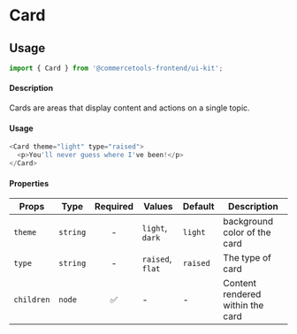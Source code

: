 # Card

## Usage

```js
import { Card } from '@commercetools-frontend/ui-kit';
```

#### Description

Cards are areas that display content and actions on a single topic.

#### Usage

```js
<Card theme="light" type="raised">
  <p>You'll never guess where I've been!</p>
</Card>
```

#### Properties

| Props      | Type     | Required | Values           | Default  | Description                      |
| ---------- | -------- | :------: | ---------------- | -------- | -------------------------------- |
| `theme`    | `string` |    -     | `light`, `dark`  | `light`  | background color of the card     |
| `type`     | `string` |    -     | `raised`, `flat` | `raised` | The type of card                 |
| `children` | `node`   |    ✅    | -                | -        | Content rendered within the card |
